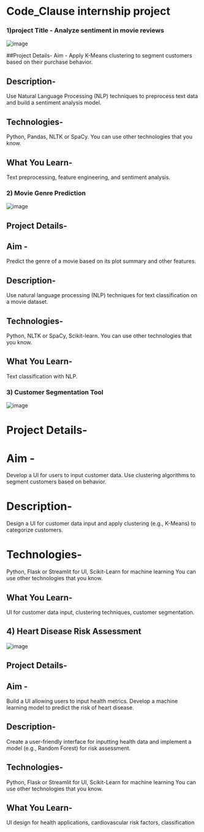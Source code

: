 # Code_Clause internship project
### 1)project Title - Analyze sentiment in movie reviews

![image](https://github.com/Rohitbachchhe17/Code_Clause/assets/163370274/c63b2973-54ab-40cd-ae2c-3bcf895d120e)


##Project Details-
Aim -
Apply K-Means clustering to segment customers based on their purchase behavior.

## Description-
Use Natural Language Processing (NLP) techniques to preprocess text data and
build a sentiment analysis model.

## Technologies-
Python, Pandas, NLTK or SpaCy.
You can use other technologies that you know.

## What You Learn-
Text preprocessing, feature engineering, and sentiment analysis.

### 2) Movie Genre Prediction

![image](https://github.com/Rohitbachchhe17/Code_Clause/assets/163370274/e5828729-c074-4742-84eb-850f803db438)


## Project Details-

## Aim -
Predict the genre of a movie based on its plot summary and other features.

## Description-
Use natural language processing (NLP) techniques for text classification on a movie
dataset.

## Technologies-
Python, NLTK or SpaCy, Scikit-learn.
You can use other technologies that you know.

## What You Learn-
Text classification with NLP.


### 3) Customer Segmentation Tool

![image](https://github.com/Rohitbachchhe17/Code_Clause/assets/163370274/afaaa501-1ef2-4945-8fdb-9efb94699343)

# Project Details-

# Aim -
Develop a UI for users to input customer data. Use clustering algorithms to segment
customers based on behavior.

# Description-
Design a UI for customer data input and apply clustering (e.g., K-Means) to
categorize customers.

# Technologies-
Python, Flask or Streamlit for UI, Scikit-Learn for machine learning
You can use other technologies that you know.

## What You Learn-
UI for customer data input, clustering techniques, customer segmentation.

## 4) Heart Disease Risk Assessment

![image](https://github.com/Rohitbachchhe17/Code_Clause/assets/163370274/217d90d3-95cd-499a-9732-9ff7ec42c32d)


## Project Details-
## Aim -
Build a UI allowing users to input health metrics. Develop a machine learning model
to predict the risk of heart disease.

## Description-
Create a user-friendly interface for inputting health data and implement a model
(e.g., Random Forest) for risk assessment.

## Technologies-
Python, Flask or Streamlit for UI, Scikit-Learn for machine learning
You can use other technologies that you know.

## What You Learn-
UI design for health applications, cardiovascular risk factors, classification
